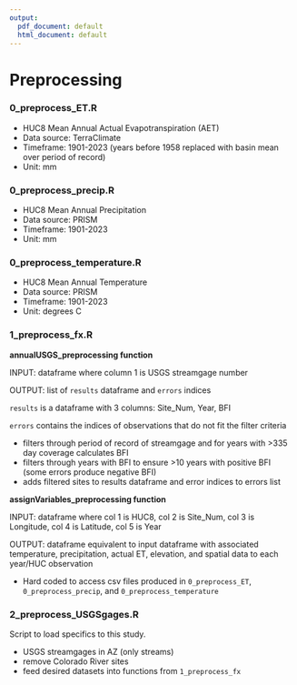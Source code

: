 ```yaml
---
output:
  pdf_document: default
  html_document: default
---
```

# Preprocessing

### 0_preprocess_ET.R

-   HUC8 Mean Annual Actual Evapotranspiration (AET)
-   Data source: TerraClimate
-   Timeframe: 1901-2023 (years before 1958 replaced with basin mean over period of record)
-   Unit: mm

### 0_preprocess_precip.R

-   HUC8 Mean Annual Precipitation
-   Data source: PRISM
-   Timeframe: 1901-2023
-   Unit: mm

### 0_preprocess_temperature.R

-   HUC8 Mean Annual Temperature
-   Data source: PRISM
-   Timeframe: 1901-2023
-   Unit: degrees C

### 1_preprocess_fx.R

**annualUSGS_preprocessing function**

INPUT: dataframe where column 1 is USGS streamgage number

OUTPUT: list of `results` dataframe and `errors` indices

`results` is a dataframe with 3 columns: Site_Num, Year, BFI

`errors` contains the indices of observations that do not fit the filter criteria

-   filters through period of record of streamgage and for years with \>335 day coverage calculates BFI
-   filters through years with BFI to ensure \>10 years with positive BFI (some errors produce negative BFI)
-   adds filtered sites to results dataframe and error indices to errors list

**assignVariables_preprocessing function**

INPUT: dataframe where col 1 is HUC8, col 2 is Site_Num, col 3 is Longitude, col 4 is Latitude, col 5 is Year

OUTPUT: dataframe equivalent to input dataframe with associated temperature, precipitation, actual ET, elevation, and spatial data to each year/HUC observation

-   Hard coded to access csv files produced in `0_preprocess_ET`, `0_preprocess_precip`, and `0_preprocess_temperature`

### 2_preprocess_USGSgages.R

Script to load specifics to this study.

-   USGS streamgages in AZ (only streams)
-   remove Colorado River sites
-   feed desired datasets into functions from `1_preprocess_fx`
